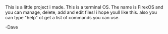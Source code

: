 This is a little project i made.
This is a terminal OS.
The name is FirexOS and you can manage,
delete, add and edit files!
i hope youll like this.
also you can type "help" ot get a list
of commands you can use.

-Dave
